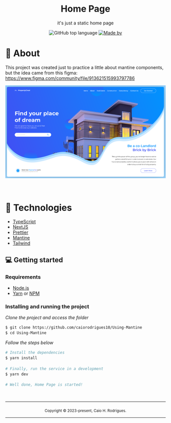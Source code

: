 <div align="center">
  <h1>Home Page</h1>
  <p>it's just a static home page</p>
  <p>
    <img alt="GitHub top language" src="https://img.shields.io/github/languages/top/caiorodrigues10/Using-mantine?color=%232196F3">
    <a href="https://www.linkedin.com/in/caio-henrique-rodrigues-9b155916b/" target="_blank" rel="noopener noreferrer">
      <img alt="Made by" src="https://img.shields.io/badge/made%20by-Caio%20Rodrigues-%232196F3">
    </a>          
  </p>
</div>

# 👀 About

This project was created just to practice a little about mantine components, but the idea came from this figma: https://www.figma.com/community/file/913621515993797786

<div align="center">
  <img src="public/images/viewPage.png" width="700" /> 
</div>

<br>
<br>


# 🚀 Technologies

  - [TypeScript](https://www.typescriptlang.org/)
  - [NextJS](https://nextjs.org/)
  - [Prettier](https://prettier.io/)
  - [Mantine](https://mantine.dev/)
  - [Tailwind](https://tailwindcss.com/)

## 💻 Getting started

### Requirements

- [Node.js](https://nodejs.org/en/)
- [Yarn](https://classic.yarnpkg.com/) or [NPM](https://www.npmjs.com/)

### Installing and running the project

*Clone the project and access the folder*

```bash
$ git clone https://github.com/caiorodrigues10/Using-Mantine 
$ cd Using-Mantine
```

*Follow the steps below*

```bash
# Install the dependencies
$ yarn install

# Finally, run the service in a development
$ yarn dev

# Well done, Home Page is started!
```
<br>

<hr>
<div align="center">
  <sub>Copyright © 2023-present, Caio H. Rodrigues.</sub>
</div>
<hr>
